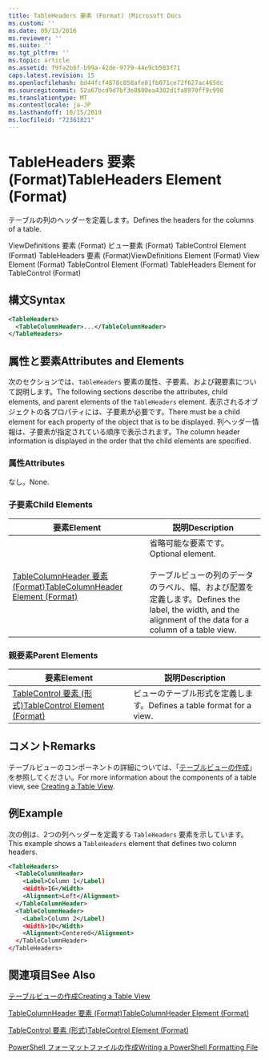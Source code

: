 ```yaml
---
title: TableHeaders 要素 (Format) |Microsoft Docs
ms.custom: ''
ms.date: 09/13/2016
ms.reviewer: ''
ms.suite: ''
ms.tgt_pltfrm: ''
ms.topic: article
ms.assetid: f9fa2b6f-b99a-42de-9779-44e9cb583f71
caps.latest.revision: 15
ms.openlocfilehash: bd44fcf4878c858afe81fb071ce72f627ac465dc
ms.sourcegitcommit: 52a67bcd9d7bf3e8600ea4302d1fa8970ff9c998
ms.translationtype: MT
ms.contentlocale: ja-JP
ms.lasthandoff: 10/15/2019
ms.locfileid: "72361821"
---
```

# <a name="tableheaders-element-format"></a><span data-ttu-id="ad911-102">TableHeaders 要素 (Format)</span><span class="sxs-lookup"><span data-stu-id="ad911-102">TableHeaders Element (Format)</span></span>

<span data-ttu-id="ad911-103">テーブルの列のヘッダーを定義します。</span><span class="sxs-lookup"><span data-stu-id="ad911-103">Defines the headers for the columns of a table.</span></span>

<span data-ttu-id="ad911-104">ViewDefinitions 要素 (Format) ビュー要素 (Format) TableControl Element (Format) TableHeaders 要素 (Format)</span><span class="sxs-lookup"><span data-stu-id="ad911-104">ViewDefinitions Element (Format) View Element (Format) TableControl Element (Format) TableHeaders Element for TableControl (Format)</span></span>

## <a name="syntax"></a><span data-ttu-id="ad911-105">構文</span><span class="sxs-lookup"><span data-stu-id="ad911-105">Syntax</span></span>

```xml
<TableHeaders>
  <TableColumnHeader>...</TableColumnHeader>
</TableHeaders>

```

## <a name="attributes-and-elements"></a><span data-ttu-id="ad911-106">属性と要素</span><span class="sxs-lookup"><span data-stu-id="ad911-106">Attributes and Elements</span></span>

<span data-ttu-id="ad911-107">次のセクションでは、`TableHeaders` 要素の属性、子要素、および親要素について説明します。</span><span class="sxs-lookup"><span data-stu-id="ad911-107">The following sections describe the attributes, child elements, and parent elements of the `TableHeaders` element.</span></span> <span data-ttu-id="ad911-108">表示されるオブジェクトの各プロパティには、子要素が必要です。</span><span class="sxs-lookup"><span data-stu-id="ad911-108">There must be a child element for each property of the object that is to be displayed.</span></span> <span data-ttu-id="ad911-109">列ヘッダー情報は、子要素が指定されている順序で表示されます。</span><span class="sxs-lookup"><span data-stu-id="ad911-109">The column header information is displayed in the order that the child elements are specified.</span></span>

### <a name="attributes"></a><span data-ttu-id="ad911-110">属性</span><span class="sxs-lookup"><span data-stu-id="ad911-110">Attributes</span></span>

<span data-ttu-id="ad911-111">なし。</span><span class="sxs-lookup"><span data-stu-id="ad911-111">None.</span></span>

### <a name="child-elements"></a><span data-ttu-id="ad911-112">子要素</span><span class="sxs-lookup"><span data-stu-id="ad911-112">Child Elements</span></span>

|<span data-ttu-id="ad911-113">要素</span><span class="sxs-lookup"><span data-stu-id="ad911-113">Element</span></span>|<span data-ttu-id="ad911-114">説明</span><span class="sxs-lookup"><span data-stu-id="ad911-114">Description</span></span>|
|-------------|-----------------|
|[<span data-ttu-id="ad911-115">TableColumnHeader 要素 (Format)</span><span class="sxs-lookup"><span data-stu-id="ad911-115">TableColumnHeader Element (Format)</span></span>](./tablecolumnheader-element-format.md)|<span data-ttu-id="ad911-116">省略可能な要素です。</span><span class="sxs-lookup"><span data-stu-id="ad911-116">Optional element.</span></span><br /><br /> <span data-ttu-id="ad911-117">テーブルビューの列のデータのラベル、幅、および配置を定義します。</span><span class="sxs-lookup"><span data-stu-id="ad911-117">Defines the label, the width, and the alignment of the data for a column of a table view.</span></span>|

### <a name="parent-elements"></a><span data-ttu-id="ad911-118">親要素</span><span class="sxs-lookup"><span data-stu-id="ad911-118">Parent Elements</span></span>

|<span data-ttu-id="ad911-119">要素</span><span class="sxs-lookup"><span data-stu-id="ad911-119">Element</span></span>|<span data-ttu-id="ad911-120">説明</span><span class="sxs-lookup"><span data-stu-id="ad911-120">Description</span></span>|
|-------------|-----------------|
|[<span data-ttu-id="ad911-121">TableControl 要素 (形式)</span><span class="sxs-lookup"><span data-stu-id="ad911-121">TableControl Element (Format)</span></span>](./tablecontrol-element-format.md)|<span data-ttu-id="ad911-122">ビューのテーブル形式を定義します。</span><span class="sxs-lookup"><span data-stu-id="ad911-122">Defines a table format for a view.</span></span>|

## <a name="remarks"></a><span data-ttu-id="ad911-123">コメント</span><span class="sxs-lookup"><span data-stu-id="ad911-123">Remarks</span></span>

<span data-ttu-id="ad911-124">テーブルビューのコンポーネントの詳細については、「[テーブルビューの作成](./creating-a-table-view.md)」を参照してください。</span><span class="sxs-lookup"><span data-stu-id="ad911-124">For more information about the components of a table view, see [Creating a Table View](./creating-a-table-view.md).</span></span>

## <a name="example"></a><span data-ttu-id="ad911-125">例</span><span class="sxs-lookup"><span data-stu-id="ad911-125">Example</span></span>

<span data-ttu-id="ad911-126">次の例は、2つの列ヘッダーを定義する `TableHeaders` 要素を示しています。</span><span class="sxs-lookup"><span data-stu-id="ad911-126">This example shows a `TableHeaders` element that defines two column headers.</span></span>

```xml
<TableHeaders>
  <TableColumnHeader>
    <Label>Column 1</Label)
    <Width>16</Width>
    <Alignment>Left</Alignment>
  </TableColumnHeader>
  <TableColumnHeader>
    <Label>Column 2</Label)
    <Width>10</Width>
    <Alignment>Centered</Alignment>
  </TableColumnHeader>
</TableHeaders>
```

## <a name="see-also"></a><span data-ttu-id="ad911-127">関連項目</span><span class="sxs-lookup"><span data-stu-id="ad911-127">See Also</span></span>

[<span data-ttu-id="ad911-128">テーブルビューの作成</span><span class="sxs-lookup"><span data-stu-id="ad911-128">Creating a Table View</span></span>](./creating-a-table-view.md)

[<span data-ttu-id="ad911-129">TableColumnHeader 要素 (Format)</span><span class="sxs-lookup"><span data-stu-id="ad911-129">TableColumnHeader Element (Format)</span></span>](./tablecolumnheader-element-format.md)

[<span data-ttu-id="ad911-130">TableControl 要素 (形式)</span><span class="sxs-lookup"><span data-stu-id="ad911-130">TableControl Element (Format)</span></span>](./tablecontrol-element-format.md)

[<span data-ttu-id="ad911-131">PowerShell フォーマットファイルの作成</span><span class="sxs-lookup"><span data-stu-id="ad911-131">Writing a PowerShell Formatting File</span></span>](./writing-a-powershell-formatting-file.md)
